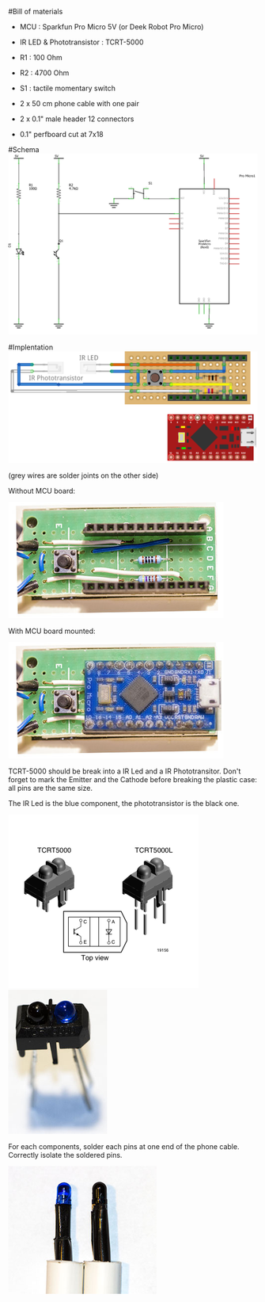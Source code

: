 
#Bill of materials
* MCU : Sparkfun Pro Micro 5V (or Deek Robot Pro Micro)
* IR LED & Phototransistor : TCRT-5000
* R1 : 100 Ohm
* R2 : 4700 Ohm
* S1 : tactile momentary switch


* 2 x 50 cm phone cable with one pair
* 2 x 0.1" male header 12 connectors
* 0.1" perfboard cut at 7x18    


#Schema
![](SHTR_schema.png)

#Implentation
![](SHTR_bb.png)

(grey wires are solder joints on the other side)

Without MCU board:

![](bottom.jpg)

With MCU board mounted:

![](top.jpg)

TCRT-5000 should be break into a IR Led and a IR Phototransitor. Don't forget to mark the Emitter and the Cathode before breaking the plastic case: all pins are the same size.

The IR Led is the blue component, the phototransistor is the black one.

![](TCRT-5000.png) ![](TCRT-5000.jpg)

For each components, solder each pins at one end of the phone cable. Correctly isolate the soldered pins.

![](sondes.jpg)  
